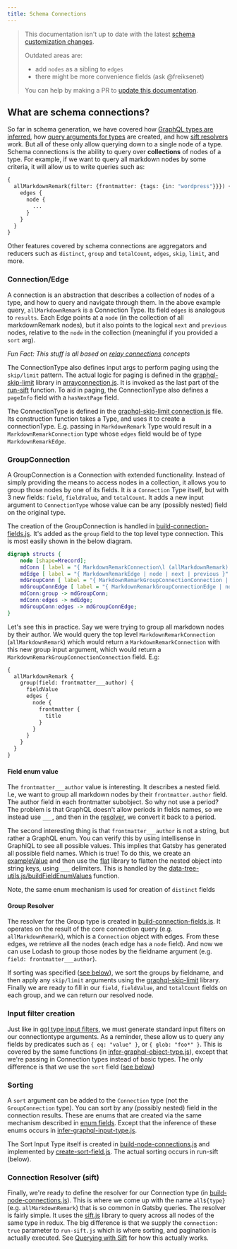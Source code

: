 ```yaml
---
title: Schema Connections
---
```


> This documentation isn't up to date with the latest [schema customization changes](/docs/schema-customization).
>
> Outdated areas are:
>
> - add `nodes` as a sibling to `edges`
> - there might be more convenience fields (ask @freiksenet)
>
> You can help by making a PR to [update this documentation](https://github.com/gatsbyjs/gatsby/issues/14228).

## What are schema connections?

So far in schema generation, we have covered how [GraphQL types are inferred](/docs/schema-gql-type), how [query arguments for types](/docs/schema-input-gql) are created, and how [sift resolvers](/docs/schema-sift) work. But all of these only allow querying down to a single node of a type. Schema connections is the ability to query over **collections** of nodes of a type. For example, if we want to query all markdown nodes by some criteria, it will allow us to write queries such as:

```graphql
{
  allMarkdownRemark(filter: {frontmatter: {tags: {in: "wordpress"}}}) {
    edges {
      node {
        ...
      }
    }
  }
}
```

Other features covered by schema connections are aggregators and reducers such as `distinct`, `group` and `totalCount`, `edges`, `skip`, `limit`, and more.

### Connection/Edge

A connection is an abstraction that describes a collection of nodes of a type, and how to query and navigate through them. In the above example query, `allMarkdownRemark` is a Connection Type. Its field `edges` is analogous to `results`. Each Edge points at a `node` (in the collection of all markdownRemark nodes), but it also points to the logical `next` and `previous` nodes, relative to the `node` in the collection (meaningful if you provided a `sort` arg).

_Fun Fact: This stuff is all based on [relay connections](https://facebook.github.io/relay/graphql/connections.htm) concepts_

The ConnectionType also defines input args to perform paging using the `skip/limit` pattern. The actual logic for paging is defined in the [graphql-skip-limit](https://www.npmjs.com/package/graphql-skip-limit) library in [arrayconnection.js](https://github.com/gatsbyjs/gatsby/blob/master/packages/graphql-skip-limit/src/connection/arrayconnection.js). It is invoked as the last part of the [run-sift](/docs/schema-sift#5-run-sift-query-on-all-nodes) function. To aid in paging, the ConnectionType also defines a `pageInfo` field with a `hasNextPage` field.

The ConnectionType is defined in the [graphql-skip-limit connection.js](https://github.com/gatsbyjs/gatsby/blob/master/packages/graphql-skip-limit/src/connection/connection.js) file. Its construction function takes a Type, and uses it to create a connectionType. E.g. passing in `MarkdownRemark` Type would result in a `MarkdownRemarkConnection` type whose `edges` field would be of type `MarkdownRemarkEdge`.

### GroupConnection

A GroupConnection is a Connection with extended functionality. Instead of simply providing the means to access nodes in a collection, it allows you to group those nodes by one of its fields. It _is_ a `Connection` Type itself, but with 3 new fields: `field`, `fieldValue`, and `totalCount`. It adds a new input argument to `ConnectionType` whose value can be any (possibly nested) field on the original type.

The creation of the GroupConnection is handled in [build-connection-fields.js](https://github.com/gatsbyjs/gatsby/blob/master/packages/gatsby/src/schema/build-connection-fields.js#L57). It's added as the `group` field to the top level type connection. This is most easily shown in the below diagram.

```dot
digraph structs {
    node [shape=Mrecord];
    mdConn [ label = "{ MarkdownRemarkConnection\l (allMarkdownRemark) | pageInfo | <edges> edges | <group> group | distinct | totalCount }" ];
    mdEdge [ label = "{ MarkdownRemarkEdge | node | next | previous }" ];
    mdGroupConn [ label = "{ MarkdownRemarkGroupConnectionConnection | pageInfo | <edges> edges | field | fieldValue | totalCount }" ];
    mdGroupConnEdge [ label = "{ MarkdownRemarkGroupConnectionEdge | node | next | previous }" ];
    mdConn:group -> mdGroupConn;
    mdConn:edges -> mdEdge;
    mdGroupConn:edges -> mdGroupConnEdge;
}
```

Let's see this in practice. Say we were trying to group all markdown nodes by their author. We would query the top level `MarkdownRemarkConnection` (`allMarkdownRemark`) which would return a `MarkdownRemarkConnection` with this new group input argument, which would return a `MarkdownRemarkGroupConnectionConnection` field. E.g:

```graphql
{
  allMarkdownRemark {
    group(field: frontmatter___author) {
      fieldValue
      edges {
        node {
          frontmatter {
            title
          }
        }
      }
    }
  }
}
```

#### Field enum value

The `frontmatter___author` value is interesting. It describes a nested field. I.e, we want to group all markdown nodes by their `frontmatter.author` field. The author field in each frontmatter subobject. So why not use a period? The problem is that GraphQL doesn't allow periods in fields names, so we instead use `___`, and then in the [resolver](https://github.com/gatsbyjs/gatsby/blob/master/packages/gatsby/src/schema/build-connection-fields.js#L69), we convert it back to a period.

The second interesting thing is that `frontmatter___author` is not a string, but rather a GraphQL enum. You can verify this by using intellisense in GraphiQL to see all possible values. This implies that Gatsby has generated all possible field names. Which is true! To do this, we create an [exampleValue](/docs/schema-gql-type#gqltype-creation) and then use the [flat](https://www.npmjs.com/package/flat) library to flatten the nested object into string keys, using `___` delimiters. This is handled by the [data-tree-utils.js/buildFieldEnumValues](https://github.com/gatsbyjs/gatsby/blob/master/packages/gatsby/src/schema/data-tree-utils.js#L277) function.

Note, the same enum mechanism is used for creation of `distinct` fields

#### Group Resolver

The resolver for the Group type is created in [build-connection-fields.js](https://github.com/gatsbyjs/gatsby/blob/master/packages/gatsby/src/schema/build-connection-fields.js#L57). It operates on the result of the core connection query (e.g. `allMarkdownRemark`), which is a `Connection` object with edges. From these edges, we retrieve all the nodes (each edge has a `node` field). And now we can use Lodash to group those nodes by the fieldname argument (e.g. `field: frontmatter___author`).

If sorting was specified ([see below](#sorting)), we sort the groups by fieldname, and then apply any `skip/limit` arguments using the [graphql-skip-limit](https://www.npmjs.com/package/graphql-skip-limit) library. Finally we are ready to fill in our `field`, `fieldValue`, and `totalCount` fields on each group, and we can return our resolved node.

### Input filter creation

Just like in [gql type input filters](/docs/schema-input-gql), we must generate standard input filters on our connectiontype arguments. As a reminder, these allow us to query any fields by predicates such as `{ eq: "value" }`, or `{ glob: "foo*" }`. This is covered by the same functions (in [infer-graphql-object-type.js](https://github.com/gatsbyjs/gatsby/blob/master/packages/gatsby/src/schema/infer-graphql-input-fields.js)), except that we're passing in Connection types instead of basic types. The only difference is that we use the `sort` field ([see below](#sorting))

### Sorting

A `sort` argument can be added to the `Connection` type (not the `GroupConnection` type). You can sort by any (possibly nested) field in the connection results. These are enums that are created via the same mechanism described in [enum fields](#field-enum-value). Except that the inference of these enums occurs in [infer-graphql-input-type.js](https://github.com/gatsbyjs/gatsby/blob/master/packages/gatsby/src/schema/infer-graphql-input-fields.js#L302).

The Sort Input Type itself is created in [build-node-connections.js](https://github.com/gatsbyjs/gatsby/blob/master/packages/gatsby/src/schema/build-node-connections.js#L49) and implemented by [create-sort-field.js](https://github.com/gatsbyjs/gatsby/blob/master/packages/gatsby/src/schema/create-sort-field.js). The actual sorting occurs in run-sift (below).

### Connection Resolver (sift)

Finally, we're ready to define the resolver for our Connection type (in [build-node-connections.js](https://github.com/gatsbyjs/gatsby/blob/master/packages/gatsby/src/schema/build-node-connections.js#L65)). This is where we come up with the name `all${type}` (e.g. `allMarkdownRemark`) that is so common in Gatsby queries. The resolver is fairly simple. It uses the [sift.js](https://www.npmjs.com/package/sift) library to query across all nodes of the same type in redux. The big difference is that we supply the `connection: true` parameter to `run-sift.js` which is where sorting, and pagination is actually executed. See [Querying with Sift](/docs/schema-sift) for how this actually works.
